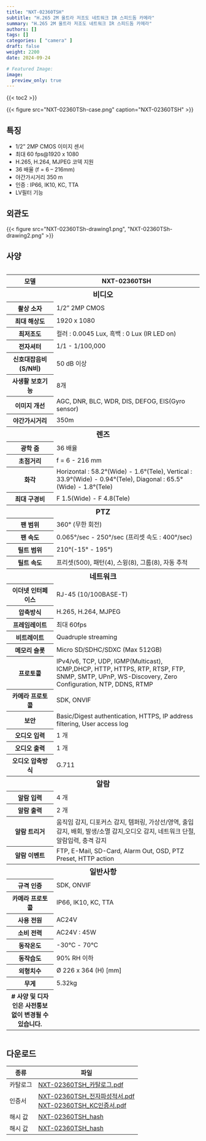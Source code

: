 ```yaml
---
title: "NXT-02360TSH"
subtitle: "H.265 2M 울트라 저조도 네트워크 IR 스피드돔 카메라"
summary: "H.265 2M 울트라 저조도 네트워크 IR 스피드돔 카메라"
authors: []
tags: []
categories: [ "camera" ]
draft: false
weight: 2200
date: 2024-09-24

# Featured Image:
image:
  preview_only: true
---
```


{{< toc2 >}}

<div class="container">
<div class="row justify-content-center align-items-center">
<div class="col-sm-4">

{{< figure src="NXT-02360TSh-case.png" caption="NXT-02360TSH" >}}

</div>
</div>
</div>

<div class="container">
<div class="row justify-content-center">
<div class="col-sm-6 pl-0">

## 특징

- 1/2” 2MP CMOS 이미지 센서
- 최대 60 fps@1920 x 1080
- H.265, H.264, MJPEG 코덱 지원
- 36 배율 (f = 6 – 216mm)
- 야간가시거리 350 m
- 인증  : IP66, IK10, KC, TTA
- LV필터 기능

</div>
<div class="col-sm-6 pl-0">

## 외관도

{{< figure src="NXT-02360TSh-drawing1.png", "NXT-02360TSh-drawing2.png" >}}

</div>
</div>
</div>

## 사양

<div style="overflow-x: auto">
<table class="spec">
<thead>
<tr>
<th>모델</th>
<th>NXT-02360TSH</th>
</tr>
</thead>
<tbody>
<tr><th colspan="2" style="font-size: larger; font-weight: bolder">비디오</th></tr>
<tr><th>촬상 소자</th><td>1/2” 2MP CMOS</td></tr>
<tr><th>최대 해상도</th><td>1920 x 1080</td></tr>
<tr><th>최저조도</th><td>컬러 : 0.0045 Lux, 흑백 : 0 Lux (IR LED on)</td></tr>
<tr><th>전자셔터</th><td>1/1 - 1/100,000</td></tr>
<tr><th>신호대잡음비(S/N비)</th><td>50 dB 이상</td></tr>
<tr><th>사생활 보호기능</th><td>8개</td></tr>
<tr><th>이미지 개선</th><td>AGC, DNR, BLC, WDR, DIS, DEFOG, EIS(Gyro sensor)</td></tr>
<tr><th>야간가시거리</th><td>350m</td></tr>
<tr><th colspan="2" style="font-size: larger; font-weight: bolder">렌즈</th></tr>
<tr><th>광학 줌</th><td>36 배율</td></tr>
<tr><th>초점거리</th><td>f = 6 - 216 mm</td></tr>
<tr><th>화각</th><td>Horizontal : 58.2°(Wide) - 1.6°(Tele), Vertical : 33.9°(Wide) - 0.94°(Tele), Diagonal : 65.5°(Wide) - 1.8°(Tele)</td></tr>
<tr><th>최대 구경비</th><td>F 1.5(Wide) - F 4.8(Tele)</td></tr>
<tr><th colspan="2" style="font-size: larger; font-weight: bolder">PTZ</th></tr>
<tr><th>팬 범위</th><td>360° (무한 회전)</td></tr>
<tr><th>팬 속도</th><td>0.065°/sec - 250°/sec (프리셋 속도 : 400°/sec)</td></tr>
<tr><th>틸트 범위</th><td>210°(-15° - 195°)</td></tr>
<tr><th>틸트 속도</th><td>프리셋(500), 패턴(4), 스윙(8), 그룹(8), 자동 추적</td></tr>
<tr><th colspan="2" style="font-size: larger; font-weight: bolder">네트워크</th></tr>
<tr><th>이더넷 인터페이스</th><td>RJ-45 (10/100BASE-T)</td></tr>
<tr><th>압축방식</th><td>H.265, H.264, MJPEG</td></tr>
<tr><th>프레임레이트</th><td>최대 60fps</td></tr>
<tr><th>비트레이트</th><td>Quadruple streaming</td></tr>
<tr><th>메모리 슬롯</th><td>Micro SD/SDHC/SDXC (Max 512GB)</td></tr>
<tr><th>프로토콜</th><td>IPv4/v6, TCP, UDP, IGMP(Multicast), ICMP,DHCP, HTTP, HTTPS, RTP, RTSP, FTP, SNMP, SMTP, UPnP, WS-Discovery, Zero Configuration, NTP, DDNS, RTMP</td></tr>
<tr><th>카메라 프로토콜</th><td>SDK, ONVIF</td></tr>
<tr><th>보안</th><td>Basic/Digest authentication, HTTPS, IP address filtering, User access log</td></tr>
<tr><th>오디오 입력</th><td>1 개</td></tr>
<tr><th>오디오 출력</th><td>1 개</td></tr>
<tr><th>오디오 압축방식</th><td>G.711</td></tr>
<tr><th colspan="2" style="font-size: larger; font-weight: bolder">알람</th></tr>
<tr><th>알람 입력</th><td>4 개</td></tr>
<tr><th>알람 출력</th><td>2 개</td></tr>
<tr><th>알람 트리거</th><td>움직임 감지, 디포커스 감지, 템퍼링, 가상선/영역, 출입감지, 배회, 발생/소멸 감지,오디오 감지, 네트워크 단절, 알람입력, 충격 감지</td></tr>
<tr><th>알람 이벤트</th><td>FTP, E-Mail, SD-Card, Alarm Out, OSD, PTZ Preset, HTTP action</td></tr>
<tr><th colspan="2" style="font-size: larger; font-weight: bolder">일반사항</th></tr>
<tr><th>규격 인증</th><td>SDK, ONVIF</td></tr>
<tr><th>카메라 프로토콜</th><td>IP66, IK10, KC, TTA</td></tr>
<tr><th>사용 전원</th><td>AC24V</td></tr>
<tr><th>소비 전력</th><td>AC24V : 45W</td></tr>
<tr><th>동작온도</th><td>-30℃ - 70℃</td></tr>
<tr><th>동작습도</th><td>90% RH 이하</td></tr>
<tr><th>외형치수</th><td>Ø 226 x 364 (H) [mm]</td></tr>
<tr><th>무게</th><td>5.32kg</td></tr>
<tr><th># 사양 및 디자인은 사전통보없이 변경될 수 있습니다.</td></tr>
</tbody>
</table>
</div>

## 다운로드

종류 | 파일
---- | ----
카탈로그 | [NXT-02360TSH_카탈로그.pdf](NXT-02360TSH_카탈로그.pdf)
인증서 | [NXT-02360TSH_전자파성적서.pdf](NXT-02360TSH_전자파성적서.pdf)<br>[NXT-02360TSH_KC인증서.pdf](NXT-02360TSH_KC인증서.pdf)<br>
해시 값 | [NXT-02360TSH_hash](NXT-02360TSH_hash.txt)
해시 값 | [NXT-02360TSH_hash](NXT-02360TSH_hashvalue.txt)